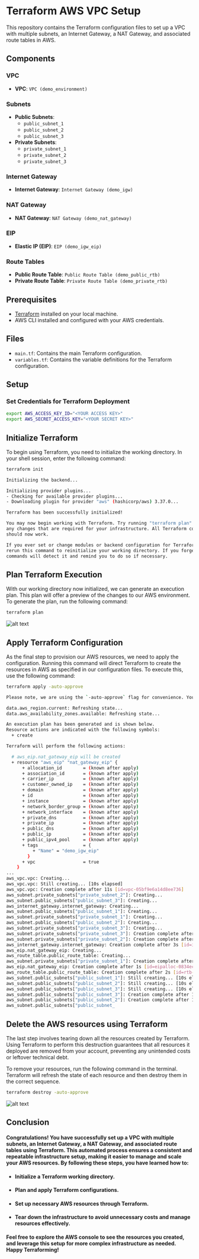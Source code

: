 # Terraform AWS VPC Setup

This repository contains the Terraform configuration files to set up a VPC with multiple subnets, an Internet Gateway, a NAT Gateway, and associated route tables in AWS.

## Components

### VPC
- **VPC**: `VPC (demo_environment)`

### Subnets
- **Public Subnets**:
  - `public_subnet_1`
  - `public_subnet_2`
  - `public_subnet_3`
- **Private Subnets**:
  - `private_subnet_1`
  - `private_subnet_2`
  - `private_subnet_3`

### Internet Gateway
- **Internet Gateway**: `Internet Gateway (demo_igw)`

### NAT Gateway
- **NAT Gateway**: `NAT Gateway (demo_nat_gateway)`

### EIP
- **Elastic IP (EIP)**: `EIP (demo_igw_eip)`

### Route Tables
- **Public Route Table**: `Public Route Table (demo_public_rtb)`
- **Private Route Table**: `Private Route Table (demo_private_rtb)`

## Prerequisites

- [Terraform](https://www.terraform.io/downloads.html) installed on your local machine.
- AWS CLI installed and configured with your AWS credentials.

## Files

- `main.tf`: Contains the main Terraform configuration.
- `variables.tf`: Contains the variable definitions for the Terraform configuration.

## Setup

### Set Credentials for Terraform Deployment

```sh
export AWS_ACCESS_KEY_ID="<YOUR ACCESS KEY>"
export AWS_SECRET_ACCESS_KEY="<YOUR SECRET KEY>"
```


## Initialize Terraform
To begin using Terraform, you need to initialize the working directory. In your shell session, enter the following command:

```sh
terraform init
```
```sh
Initializing the backend...

Initializing provider plugins...
- Checking for available provider plugins...
- Downloading plugin for provider "aws" (hashicorp/aws) 3.37.0...

Terraform has been successfully initialized!

You may now begin working with Terraform. Try running "terraform plan" to see
any changes that are required for your infrastructure. All Terraform commands
should now work.

If you ever set or change modules or backend configuration for Terraform,
rerun this command to reinitialize your working directory. If you forget, other
commands will detect it and remind you to do so if necessary.
```


## Plan Terraform Execution

With our working directory now initialized, we can generate an execution plan. This plan will offer a preview of the changes to our AWS environment. To generate the plan, run the following command:

```sh
terraform plan
```

![alt text](terraform-plan.png)

## Apply Terraform Configuration

As the final step to provision our AWS resources, we need to apply the configuration. Running this command will direct Terraform to create the resources in AWS as specified in our configuration files. To execute this, use the following command:

```sh
terraform apply -auto-approve
```
```sh
Please note, we are using the `-auto-approve` flag for convenience. You can omit this flag to manually review the changes and type yes to confirm the application of the configuration.

data.aws_region.current: Refreshing state...
data.aws_availability_zones.available: Refreshing state...

An execution plan has been generated and is shown below.
Resource actions are indicated with the following symbols:
  + create

Terraform will perform the following actions:

  # aws_eip.nat_gateway_eip will be created
  + resource "aws_eip" "nat_gateway_eip" {
      + allocation_id        = (known after apply)
      + association_id       = (known after apply)
      + carrier_ip           = (known after apply)
      + customer_owned_ip    = (known after apply)
      + domain               = (known after apply)
      + id                   = (known after apply)
      + instance             = (known after apply)
      + network_border_group = (known after apply)
      + network_interface    = (known after apply)
      + private_dns          = (known after apply)
      + private_ip           = (known after apply)
      + public_dns           = (known after apply)
      + public_ip            = (known after apply)
      + public_ipv4_pool     = (known after apply)
      + tags                 = {
          + "Name" = "demo_igw_eip"
        }
      + vpc                  = true
    }
...
aws_vpc.vpc: Creating...
aws_vpc.vpc: Still creating... [10s elapsed]
aws_vpc.vpc: Creation complete after 11s [id=vpc-05bf9e6a14d8ee736]
aws_subnet.private_subnets["private_subnet_2"]: Creating...
aws_subnet.public_subnets["public_subnet_3"]: Creating...
aws_internet_gateway.internet_gateway: Creating...
aws_subnet.public_subnets["public_subnet_1"]: Creating...
aws_subnet.private_subnets["private_subnet_1"]: Creating...
aws_subnet.public_subnets["public_subnet_2"]: Creating...
aws_subnet.private_subnets["private_subnet_3"]: Creating...
aws_subnet.private_subnets["private_subnet_3"]: Creation complete after 2s [id=subnet-097ce13a4cd397b92]
aws_subnet.private_subnets["private_subnet_2"]: Creation complete after 2s [id=subnet-0e13dbad1bdcc9b3d]
aws_internet_gateway.internet_gateway: Creation complete after 3s [id=igw-09460c69ff2efdaa7]
aws_eip.nat_gateway_eip: Creating...
aws_route_table.public_route_table: Creating...
aws_subnet.private_subnets["private_subnet_1"]: Creation complete after 3s [id=subnet-0cd287fb292ad3720]
aws_eip.nat_gateway_eip: Creation complete after 1s [id=eipalloc-0834ec4c7cb0ff0d1]
aws_route_table.public_route_table: Creation complete after 2s [id=rtb-0f354a5a7facfe6f1]
aws_subnet.public_subnets["public_subnet_1"]: Still creating... [10s elapsed]
aws_subnet.public_subnets["public_subnet_2"]: Still creating... [10s elapsed]
aws_subnet.public_subnets["public_subnet_3"]: Still creating... [10s elapsed]
aws_subnet.public_subnets["public_subnet_3"]: Creation complete after 13s [id=subnet-09b2418caea54512e]
aws_subnet.public_subnets["public_subnet_2"]: Creation complete after 14s [id=subnet-0fd89ea15770c4658]
aws_subnet.public_subnets["public_subnet_
```

## Delete the AWS resources using Terraform

The last step involves tearing down all the resources created by Terraform. Using Terraform to perform this destruction guarantees that all resources it deployed are removed from your account, preventing any unintended costs or leftover technical debt.

To remove your resources, run the following command in the terminal. Terraform will refresh the state of each resource and then destroy them in the correct sequence.

```sh
terraform destroy -auto-approve
```
![alt text](terraform-destroy.png)

## Conclusion
#### Congratulations! You have successfully set up a VPC with multiple subnets, an Internet Gateway, a NAT Gateway, and associated route tables using Terraform. This automated process ensures a consistent and repeatable infrastructure setup, making it easier to manage and scale your AWS resources. By following these steps, you have learned how to:

- #### Initialize a Terraform working directory.
- #### Plan and apply Terraform configurations.
- #### Set up necessary AWS resources through Terraform.
- #### Tear down the infrastructure to avoid unnecessary costs and manage resources effectively.

#### Feel free to explore the AWS console to see the resources you created, and leverage this setup for more complex infrastructure as needed. Happy Terraforming!

